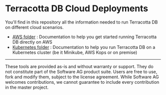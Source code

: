 Terracotta DB Cloud Deployments
===============================

You'll find in this repository all the information needed to run Terracotta DB on different cloud scenarios.

* [AWS folder](aws/) : Documentation to help you get started running Terracotta DB directly on AWS
* [Kubernetes folder](kubernetes/) : Documentation to help you run Terracotta DB on a Kubernetes cluster (be it Minikube, AWS Kops or on premise)
______________________
These tools are provided as-is and without warranty or support. They do not constitute part of the Software AG product suite. Users are free to use, fork and modify them, subject to the license agreement. While Software AG welcomes contributions, we cannot guarantee to include every contribution in the master project.
